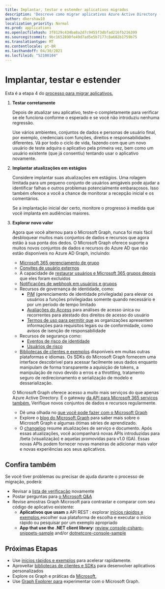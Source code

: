 ```yaml
---
title: Implantar, testar e estender aplicativos migrados
description: 'Descreve como migrar aplicativos Azure Active Directory (Azure AD) para usar a API do Microsoft Graph (REST); isso aborda a etapa 3: implantar, testar e estender.'
author: dkershaw10
localization_priority: Normal
ms.prod: applications
ms.openlocfilehash: 3f8129c434ba8a2d7c9455f3dbfad216fb216399
ms.sourcegitcommit: 9bc1652890fe49d7ad5e5b7177c8a682b1759b75
ms.translationtype: MT
ms.contentlocale: pt-BR
ms.lasthandoff: 04/30/2021
ms.locfileid: "52100104"
---
```

# <a name="deploy-test-and-extend"></a>Implantar, testar e estender

Esta é a etapa 4 do [processo para migrar aplicativos.](migrate-azure-ad-graph-planning-checklist.md)

1.  **Testar corretamente**

    Depois de atualizar seu aplicativo, teste-o completamente para verificar se ele funciona conforme o esperado e se você não introduziu nenhuma regressão.  

    Use vários ambientes, conjuntos de dados e personas de usuário final, por exemplo, credenciais com funções, direitos e responsabilidades diferentes. Vá por todo o ciclo de vida, fazendo com que um novo usuário de teste adquira o aplicativo pela primeira vez, bem como um usuário existente (que já consentiu) tentando usar o aplicativo novamente.

2.  **Implantar atualizações em estágios**

    Considere implantar suas atualizações em estágios.  Uma rolagem limitada para um pequeno conjunto de usuários amigáveis pode ajudar a identificar falhas e outros problemas potencialmente embaraçosos.  Isso também oferece a você a chance de monitorar a recepção inicial e os comentários.

    Se a implantação inicial der certo, monitore o progresso à medida que você implanta em audiências maiores.

3.  **Explorar novo valor**

    Agora que você alternou para o Microsoft Graph, nunca foi mais fácil desbloquear muitos mais conjuntos de dados e recursos que agora estão à sua ponta dos dedos. 
    O Microsoft Graph oferece suporte a muitos novos conjuntos de dados e recursos do Azure AD que não estão disponíveis no Azure AD Graph, incluindo: 

    - [Microsoft 365 gerenciamento de grupo](./office365-groups-concept-overview.md)
    - [Convites de usuário externos](/graph/api/resources/invitation)
    - A capacidade de [restaurar usuários e Microsoft 365 grupos depois](/graph/api/resources/directory) que eles foram excluídos
    - [Notificações de webhook em usuários e grupos](./webhooks.md?toc=.%252fref%252ftoc.json)
    - Recursos de governança de identidade, como:
      - [PiM](/graph/api/resources/privilegedidentitymanagement-root?view=graph-rest-beta&preserve-view=true) (gerenciamento de identidade privilegiada) para elevar os usuários a funções privilegiadas somente quando necessário e por um período de tempo limitado
      - [Avaliações do Access](/graph/api/resources/accessreviewsv2-root?view=graph-rest-beta&preserve-view=true) para análises de acesso única ou recorrentes para atestado dos direitos de acesso do usuário
      - [Termos de uso para permitir que](/graph/api/resources/agreement) as organizações apresentem informações para requisitos legais ou de conformidade, como avisos de isenção de responsabilidade
    - Recursos de segurança como:
      - [Eventos de risco de identidade](/graph/api/resources/riskdetection)
      - [Usuários de risco](/graph/api/resources/riskyuser)
    - [Bibliotecas de clientes e exemplos](/graph/sdks/sdks-overview) disponíveis em muitas outras plataformas e idiomas. Os SDKs do Microsoft Graph fornecem uma interface descobrivel para acessar facilmente seus dados enquanto manipulam de forma transparente a aquisição de tokens, a manipulação de novo devido a erros e a throttling, tratamento seguro de redirecionamento e serialização de modelo e dessarialização.

    O Microsoft Graph oferece acesso a muito mais serviços do que apenas Azure Active Directory. É o gateway [da API para Microsoft 365 serviços também.](./index.yml)
    Verifique novos conjuntos de dados e recursos regularmente.  

    - Dê uma olhada no [que você pode fazer com o Microsoft Graph](https://developer.microsoft.com/graph/examples)
    - Explore o [blog do Microsoft Graph](https://developer.microsoft.com/graph/blogs) para saber mais sobre o Microsoft Graph e algumas ótimas séries de aprendizado.
    - O [changelog](/graph/changelog) resume atualizações de serviço e documento. Após essas atualizações, você acompanhará novas APIs introduzidas para /beta (visualização) e aquelas promovidas para v1.0 (GA).  Essas novas APIs podem fornecer novas maneiras de adicionar mais valor e novas experiências aos seus aplicativos.  

## <a name="see-also"></a>Confira também

Se você tiver problemas ou precisar de ajuda durante o processo de migração, poderá:

- Revisar a [lista de verificação](migrate-azure-ad-graph-planning-checklist.md) novamente
- Postar perguntas para [o Microsoft Q&A](/answers/topics/microsoft-graph-applications.html) 
- Revise amostras Graph Microsoft para contrastar e comparar com seu código de aplicativo existente:
  - **Aplicativos que usam** a API REST : explorar [inícios rápidos e exemplos,](https://developer.microsoft.com/graph/get-started)escolher sua plataforma de escolha e executar o início rápido ou pesquisar por um exemplo apropriado
  - **App that use the .NET client library**: [review console-csharp-snippets-sample](https://github.com/microsoftgraph/console-csharp-snippets-sample) and/or [dotnetcore-console-sample](https://github.com/microsoftgraph/dotnetcore-console-sample)

## <a name="next-steps"></a>Próximas Etapas

- Use [inícios rápidos e exemplos](https://developer.microsoft.com/graph/get-started) para acelerar rapidamente.
- Aproveitar [bibliotecas de clientes e SDKs](/graph/sdks/sdks-overview) para desenvolver aplicativos personalizados 
- Explore os Graph e práticas da [Microsoft.](./overview.md)
- Use [Graph Explorer para](https://aka.ms/ge) experimentar com o Microsoft Graph.